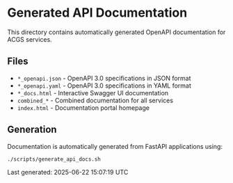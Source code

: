 # Generated API Documentation

This directory contains automatically generated OpenAPI documentation for ACGS services.

## Files

- `*_openapi.json` - OpenAPI 3.0 specifications in JSON format
- `*_openapi.yaml` - OpenAPI 3.0 specifications in YAML format  
- `*_docs.html` - Interactive Swagger UI documentation
- `combined_*` - Combined documentation for all services
- `index.html` - Documentation portal homepage

## Generation

Documentation is automatically generated from FastAPI applications using:

```bash
./scripts/generate_api_docs.sh
```

Last generated: 2025-06-22 15:07:19 UTC

